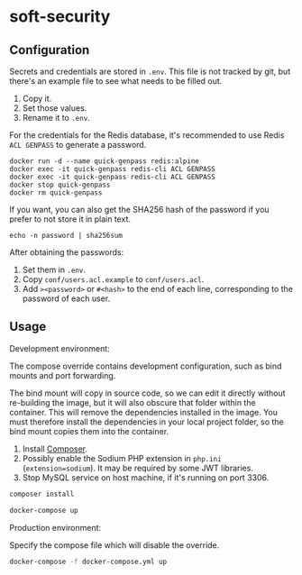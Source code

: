 # soft-security

## Configuration

Secrets and credentials are stored in `.env`. This file is not tracked by git, but there's an example file to see what needs to be filled out.

1. Copy it.
2. Set those values.
3. Rename it to `.env`.

For the credentials for the Redis database, it's recommended to use Redis `ACL GENPASS` to generate a password.

```shell
docker run -d --name quick-genpass redis:alpine
docker exec -it quick-genpass redis-cli ACL GENPASS
docker exec -it quick-genpass redis-cli ACL GENPASS
docker stop quick-genpass
docker rm quick-genpass
```

If you want, you can also get the SHA256 hash of the password if you prefer to not store it in plain text.

```shell
echo -n password | sha256sum
```

After obtaining the passwords:

1. Set them in `.env`.
2. Copy `conf/users.acl.example` to `conf/users.acl`.
3. Add `><password>` or `#<hash>` to the end of each line, corresponding to the password of each user.

## Usage

Development environment:

The compose override contains development configuration, such as bind mounts and port forwarding.

The bind mount will copy in source code, so we can edit it directly without re-building the image, but it will also obscure that folder within the container. This will remove the dependencies installed in the image. You must therefore install the dependencies in your local project folder, so the bind mount copies them into the container.

1. Install [Composer](https://getcomposer.org/).
2. Possibly enable the Sodium PHP extension in `php.ini` (`extension=sodium`). It may be required by some JWT libraries.
3. Stop MySQL service on host machine, if it's running on port 3306.

```bash
composer install
```

```bash
docker-compose up
```

Production environment:

Specify the compose file which will disable the override.

```bash
docker-compose -f docker-compose.yml up
```
